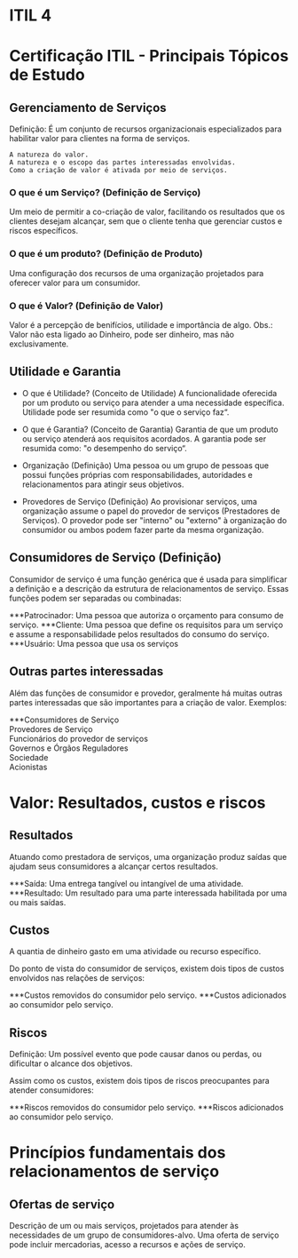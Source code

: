 # ITIL 4
# Certificação ITIL - Principais Tópicos de Estudo


## Gerenciamento de Serviços
Definição: É um conjunto de recursos organizacionais especializados para habilitar valor para clientes na forma de serviços.


````
A natureza do valor.
A natureza e o escopo das partes interessadas envolvidas.
Como a criação de valor é ativada por meio de serviços.
````

### O que é um Serviço? (Definição de Serviço)
Um meio de permitir a co-criação de valor, facilitando os resultados que os clientes desejam alcançar, sem que o cliente tenha que gerenciar custos e riscos específicos.

### O que é um produto? (Definição de Produto)
Uma configuração dos recursos de uma organização projetados para oferecer valor para um consumidor.

### O que é Valor? (Definição de Valor)
Valor é a percepção de benifícios, utilidade e importância de algo. 
Obs.: Valor não esta ligado ao Dinheiro, pode ser dinheiro, mas não exclusivamente. 


## Utilidade e Garantia

* O que é Utilidade? (Conceito de Utilidade)
A funcionalidade oferecida por um produto ou serviço para atender a uma necessidade específica. Utilidade pode ser resumida
como "o que o serviço faz“.

* O que é Garantia? (Conceito de Garantia)
Garantia de que um produto ou serviço atenderá aos requisitos acordados. A garantia pode ser resumida como: "o desempenho do serviço“.

* Organização (Definição)
Uma pessoa ou um grupo de pessoas que possui funções próprias com
responsabilidades, autoridades e relacionamentos para atingir seus objetivos.

* Provedores de Serviço (Definição)
Ao provisionar serviços, uma organização assume o papel do provedor de serviços (Prestadores de Serviços). O provedor pode ser "interno" ou "externo" à organização do consumidor ou ambos podem fazer parte da mesma organização.

## Consumidores de Serviço (Definição)

Consumidor de serviço é uma função genérica que é usada para
simplificar a definição e a descrição da estrutura de relacionamentos de serviço. Essas funções podem ser separadas ou combinadas:

   ***Patrocinador: Uma pessoa que autoriza o orçamento para consumo de serviço.
   ***Cliente: Uma pessoa que define os requisitos para um serviço e assume a responsabilidade pelos resultados do consumo do
serviço.
   ***Usuário: Uma pessoa que usa os serviços

## Outras partes interessadas

Além das funções de consumidor e provedor, geralmente há muitas outras partes interessadas que são importantes para a criação de
valor. Exemplos:

***Consumidores de Serviço<br>
Provedores de Serviço<br>
Funcionários do provedor de serviços<br>
Governos e Órgãos Reguladores<br>
Sociedade<br>
Acionistas<br>

# Valor: Resultados, custos e riscos

## Resultados

Atuando como prestadora de serviços, uma organização produz saídas que ajudam seus consumidores a alcançar certos
resultados.
 
   ***Saída: Uma entrega tangível ou intangível de uma atividade.
   ***Resultado: Um resultado para uma parte interessada habilitada por uma ou mais saídas.


## Custos

A quantia de dinheiro gasto em uma atividade ou recurso específico.

Do ponto de vista do consumidor de serviços, existem dois tipos de custos envolvidos nas relações de serviços: 

  ***Custos removidos do consumidor pelo serviço.
  ***Custos adicionados ao consumidor pelo serviço.


## Riscos

Definição: Um possível evento que pode causar danos ou perdas, ou dificultar o alcance dos objetivos.

Assim como os custos, existem dois tipos de riscos preocupantes para atender consumidores:

   ***Riscos removidos do consumidor pelo serviço.
   ***Riscos adicionados ao consumidor pelo serviço.


# Princípios fundamentais dos relacionamentos de serviço

## Ofertas de serviço

Descrição de um ou mais serviços, projetados para atender às
necessidades de um grupo de consumidores-alvo. Uma oferta de serviço pode incluir mercadorias, acesso a recursos e ações de serviço.



